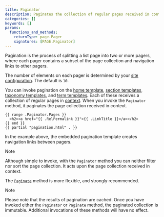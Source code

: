 ```yaml
---
title: Paginator
description: Paginates the collection of regular pages received in context.
categories: []
keywords: []
params:
  functions_and_methods:
    returnType: page.Pager
    signatures: [PAGE.Paginator]
---
```


Pagination is the process of splitting a list page into two or more pagers, where each pager contains a subset of the page collection and navigation links to other pagers.

The number of elements on each pager is determined by your [site configuration]. The default is `10`.

You can invoke pagination on the [home template], [section templates], [taxonomy templates], and [term templates]. Each of these receives a collection of regular pages in [context](g). When you invoke the `Paginator` method, it paginates the page collection received in context.

```go-html-template {file="layouts/section.html"}
{{ range .Paginator.Pages }}
  <h2><a href="{{ .RelPermalink }}">{{ .LinkTitle }}</a></h2>
{{ end }}
{{ partial "pagination.html" . }}
```

In the example above, the embedded pagination template creates navigation links between pagers.

> [!note]
> Although simple to invoke, with the `Paginator` method you can neither filter nor sort the page collection. It acts upon the page collection received in context.
>
> The [`Paginate`] method is more flexible, and strongly recommended.

> [!note]
> Please note that the results of pagination are cached. Once you have invoked either the `Paginator` or `Paginate` method, the paginated collection is immutable. Additional invocations of these methods will have no effect.

[home template]: /templates/types/#home
[section templates]: /templates/types/#section
[site configuration]: /configuration/pagination/
[taxonomy templates]: /templates/types/#taxonomy
[term templates]: /templates/types/#term
[`Paginate`]: /methods/page/paginate/
